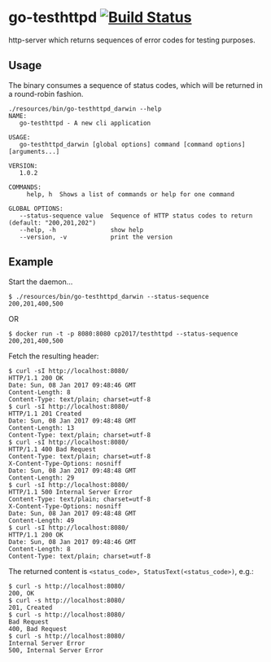 # go-testhttpd [![Build Status](http://ec2-54-194-144-141.eu-west-1.compute.amazonaws.com/api/badges/cp2017/go-testhttpd/status.svg)](http://ec2-54-194-144-141.eu-west-1.compute.amazonaws.com/cp2017/go-testhttpd)
http-server which returns sequences of error codes for testing purposes.

## Usage

The binary consumes a sequence of status codes, which will be returned in a round-robin fashion.

```
./resources/bin/go-testhttpd_darwin --help
NAME:
   go-testhttpd - A new cli application

USAGE:
   go-testhttpd_darwin [global options] command [command options] [arguments...]

VERSION:
   1.0.2

COMMANDS:
     help, h  Shows a list of commands or help for one command

GLOBAL OPTIONS:
   --status-sequence value  Sequence of HTTP status codes to return (default: "200,201,202")
   --help, -h               show help
   --version, -v            print the version
```

## Example

Start the daemon...

```
$ ./resources/bin/go-testhttpd_darwin --status-sequence 200,201,400,500
```
OR

```
$ docker run -t -p 8080:8080 cp2017/testhttpd --status-sequence 200,201,400,500
```

Fetch the resulting header:

```
$ curl -sI http://localhost:8080/
HTTP/1.1 200 OK
Date: Sun, 08 Jan 2017 09:48:46 GMT
Content-Length: 8
Content-Type: text/plain; charset=utf-8
$ curl -sI http://localhost:8080/
HTTP/1.1 201 Created
Date: Sun, 08 Jan 2017 09:48:48 GMT
Content-Length: 13
Content-Type: text/plain; charset=utf-8
$ curl -sI http://localhost:8080/
HTTP/1.1 400 Bad Request
Content-Type: text/plain; charset=utf-8
X-Content-Type-Options: nosniff
Date: Sun, 08 Jan 2017 09:48:48 GMT
Content-Length: 29
$ curl -sI http://localhost:8080/
HTTP/1.1 500 Internal Server Error
Content-Type: text/plain; charset=utf-8
X-Content-Type-Options: nosniff
Date: Sun, 08 Jan 2017 09:48:48 GMT
Content-Length: 49
$ curl -sI http://localhost:8080/
HTTP/1.1 200 OK
Date: Sun, 08 Jan 2017 09:48:46 GMT
Content-Length: 8
Content-Type: text/plain; charset=utf-8
```

The returned content is `<status_code>, StatusText(<status_code>)`, e.g.:

```
$ curl -s http://localhost:8080/
200, OK
$ curl -s http://localhost:8080/
201, Created
$ curl -s http://localhost:8080/
Bad Request
400, Bad Request
$ curl -s http://localhost:8080/
Internal Server Error
500, Internal Server Error
```
